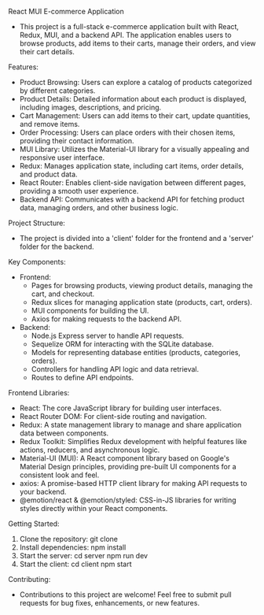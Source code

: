 React MUI E-commerce Application

- This project is a full-stack e-commerce application built with React, Redux, MUI, and a backend API. The application enables users to browse products, add items to their carts, manage their orders, and view their cart details.

Features:
- Product Browsing: Users can explore a catalog of products categorized by different categories.
- Product Details: Detailed information about each product is displayed, including images, descriptions, and pricing.
- Cart Management: Users can add items to their cart, update quantities, and remove items.
- Order Processing: Users can place orders with their chosen items, providing their contact information.
- MUI Library: Utilizes the Material-UI library for a visually appealing and responsive user interface.
- Redux: Manages application state, including cart items, order details, and product data.
- React Router: Enables client-side navigation between different pages, providing a smooth user experience.
- Backend API: Communicates with a backend API for fetching product data, managing orders, and other business logic.

Project Structure:
- The project is divided into a 'client' folder for the frontend and a 'server' folder for the backend.

Key Components:
- Frontend:
  - Pages for browsing products, viewing product details, managing the cart, and checkout.
  - Redux slices for managing application state (products, cart, orders).
  - MUI components for building the UI.
  - Axios for making requests to the backend API.
- Backend:
  - Node.js Express server to handle API requests.
  - Sequelize ORM for interacting with the SQLite database.
  - Models for representing database entities (products, categories, orders).
  - Controllers for handling API logic and data retrieval.
  - Routes to define API endpoints.

Frontend Libraries:
- React: The core JavaScript library for building user interfaces.
- React Router DOM: For client-side routing and navigation.
- Redux: A state management library to manage and share application data between components.
- Redux Toolkit: Simplifies Redux development with helpful features like actions, reducers, and asynchronous logic.
- Material-UI (MUI): A React component library based on Google's Material Design principles, providing pre-built UI components for a consistent look and feel.
- axios: A promise-based HTTP client library for making API requests to your backend.
- @emotion/react & @emotion/styled: CSS-in-JS libraries for writing styles directly within your React components.

Getting Started:
 1. Clone the repository:
    git clone <repository-url>
 2. Install dependencies:
    npm install
 3. Start the server:
    cd server
    npm run dev
 4. Start the client:
    cd client
    npm start

Contributing:
- Contributions to this project are welcome! Feel free to submit pull requests for bug fixes, enhancements, or new features.
